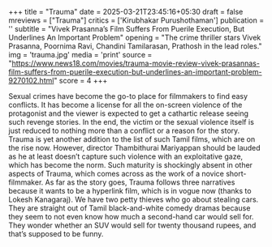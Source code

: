 +++
title = "Trauma"
date = 2025-03-21T23:45:16+05:30
draft = false
mreviews = ["Trauma"]
critics = ['Kirubhakar Purushothaman']
publication = ''
subtitle = "Vivek Prasanna’s Film Suffers From Puerile Execution, But Underlines An Important Problem"
opening = "The crime thriller stars Vivek Prasanna, Poornima Ravi, Chandini Tamilarasan, Prathosh in the lead roles."
img = 'trauma.jpg'
media = 'print'
source = "https://www.news18.com/movies/trauma-movie-review-vivek-prasannas-film-suffers-from-puerile-execution-but-underlines-an-important-problem-9270102.html"
score = 4
+++

Sexual crimes have become the go-to place for filmmakers to find easy conflicts. It has become a license for all the on-screen violence of the protagonist and the viewer is expected to get a cathartic release seeing such revenge stories. In the end, the victim or the sexual violence itself is just reduced to nothing more than a conflict or a reason for the story. Trauma is yet another addition to the list of such Tamil films, which are on the rise now. However, director Thambithurai Mariyappan should be lauded as he at least doesn’t capture such violence with an exploitative gaze, which has become the norm. Such maturity is shockingly absent in other aspects of Trauma, which comes across as the work of a novice short-filmmaker. As far as the story goes, Trauma follows three narratives because it wants to be a hyperlink film, which is in vogue now (thanks to Lokesh Kanagaraj). We have two petty thieves who go about stealing cars. They are straight out of Tamil black-and-white comedy dramas because they seem to not even know how much a second-hand car would sell for. They wonder whether an SUV would sell for twenty thousand rupees, and that’s supposed to be funny.
